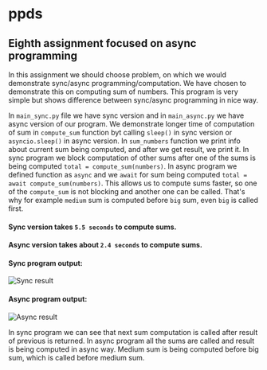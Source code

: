 # ppds

## Eighth assignment focused on async programming

In this assignment we should choose problem, on which we would demonstrate sync/async programming/computation.
We have chosen to demonstrate this on computing sum of numbers. This program is very simple but shows difference between 
sync/async programming in nice way.

In ```main_sync.py``` file we have sync version and in ```main_async.py``` we have async version of our program.
We demonstrate longer time of computation of sum in ```compute_sum``` function byt calling ```sleep()``` in sync version
or ```asyncio.sleep()``` in async version. In ```sum_numbers``` function we print info about current sum being computed, 
and after we get result, we print it. In sync program we block computation of other sums after one of the sums is being 
computed ```total = compute_sum(numbers)```. In async program we defined function as ```async``` and we ```await``` for 
sum being computed ```total = await compute_sum(numbers)```. This allows us to compute sums faster, so one of the 
```compute_sum``` is not blocking and another one can be called. That's why for example ```medium``` sum is computed 
before ```big``` sum, even ```big``` is called first.

#### Sync version takes ```5.5 seconds``` to compute sums.
#### Async version takes about ```2.4 seconds``` to compute sums.

#### Sync program output:
![Sync result](./sync_result.png)

#### Async program output:
![Async result](./async_result.png)

In sync program we can see that next sum computation is called after result of previous is returned. In async program 
all the sums are called and result is being computed in async way. Medium sum is being computed before big sum, which 
is called before medium sum.